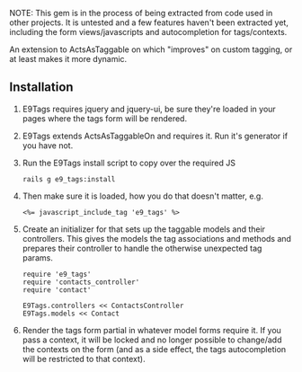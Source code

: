 NOTE: This gem is in the process of being extracted from code used in other projects.  It is untested and a few features haven't been extracted yet, including the form views/javascripts and autocompletion for tags/contexts.

An extension to ActsAsTaggable on which "improves" on custom tagging, or at least makes it more dynamic.

Installation
------------

1.  E9Tags requires jquery and jquery-ui, be sure they're loaded in your pages where the tags form will be rendered.

2.  E9Tags extends ActsAsTaggableOn and requires it.  Run it's generator if you have not.

3.  Run the E9Tags install script to copy over the required JS

        rails g e9_tags:install

4.  Then make sure it is loaded, how you do that doesn't matter, e.g.

        <%= javascript_include_tag 'e9_tags' %>

5.  Create an initializer for that sets up the taggable models and their controllers.  This gives the models the tag
    associations and methods and prepares their controller to handle the otherwise unexpected tag params.

        require 'e9_tags'
        require 'contacts_controller'
        require 'contact'

        E9Tags.controllers << ContactsController
        E9Tags.models << Contact

6.  Render the tags form partial in whatever model forms require it.  If you pass a context, it will be locked and
    no longer possible to change/add the contexts on the form (and as a side effect, the tags autocompletion will be
    restricted to that context).
